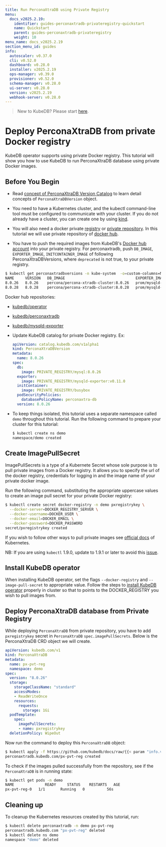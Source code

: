 ```yaml
---
title: Run PerconaXtraDB using Private Registry
menu:
  docs_v2025.2.19:
    identifier: guides-perconaxtradb-privateregistry-quickstart
    name: Quickstart
    parent: guides-perconaxtradb-privateregistry
    weight: 10
menu_name: docs_v2025.2.19
section_menu_id: guides
info:
  autoscaler: v0.37.0
  cli: v0.52.0
  dashboard: v0.28.0
  installer: v2025.2.19
  ops-manager: v0.39.0
  provisioner: v0.52.0
  schema-manager: v0.28.0
  ui-server: v0.28.0
  version: v2025.2.19
  webhook-server: v0.28.0
---
```


> New to KubeDB? Please start [here](/docs/v2025.2.19/README).

# Deploy PerconaXtraDB from private Docker registry

KubeDB operator supports using private Docker registry. This tutorial will show you how to use KubeDB to run PerconaXtraDB database using private Docker images.

## Before You Begin

- Read [concept of PerconaXtraDB Version Catalog](/docs/v2025.2.19/guides/percona-xtradb/concepts/perconaxtradb-version) to learn detail concepts of `PerconaXtraDBVersion` object.

- You need to have a Kubernetes cluster, and the kubectl command-line tool must be configured to communicate with your cluster. If you do not already have a cluster, you can create one by using [kind](https://kind.sigs.k8s.io/docs/user/quick-start/).

- You will also need a docker private [registry](https://docs.docker.com/registry/) or [private repository](https://docs.docker.com/docker-hub/repos/#private-repositories).  In this tutorial we will use private repository of [docker hub](https://hub.docker.com/).

- You have to push the required images from KubeDB's [Docker hub account](https://hub.docker.com/u/kubedb) into your private registry. For perconaxtradb, push `DB_IMAGE`, `EXPORTER_IMAGE`, `INITCONTAINER_IMAGE` of following PerconaXtraDBVersions, where `deprecated` is not true, to your private registry.

```bash
$ kubectl get perconaxtradbversions -n kube-system  -o=custom-columns=NAME:.metadata.name,VERSION:.spec.version,DB_IMAGE:.spec.db.image,EXPORTER_IMAGE:.spec.exporter.image,INITCONTAINER_IMAGE:.spec.initContainer.image,DEPRECATED:.spec.deprecated
NAME     VERSION   DB_IMAGE                                EXPORTER_IMAGE                 INITCONTAINER_IMAGE                DEPRECATED
8.0.26   8.0.26    percona/percona-xtradb-cluster:8.0.26   prom/mysqld-exporter:v0.13.0   kubedb/percona-xtradb-init:0.2.0   <none>
8.0.28   8.0.28    percona/percona-xtradb-cluster:8.0.28   prom/mysqld-exporter:v0.13.0   kubedb/percona-xtradb-init:0.2.0   <none>
```

Docker hub repositories:

- [kubedb/operator](https://hub.docker.com/r/kubedb/operator)
- [kubedb/perconaxtradb](https://hub.docker.com/r/percona/percona-xtradb-cluster)
- [kubedb/mysqld-exporter](https://hub.docker.com/r/kubedb/mysqld-exporter)

- Update KubeDB catalog for private Docker registry. Ex:

  ```yaml
  apiVersion: catalog.kubedb.com/v1alpha1
  kind: PerconaXtraDBVersion
  metadata:
    name: 8.0.26
  spec:
    db:
      image: PRIVATE_REGISTRY/mysql:8.0.26
    exporter:
      image: PRIVATE_REGISTRY/mysqld-exporter:v0.11.0
    initContainer:
      image: PRIVATE_REGISTRY/busybox
    podSecurityPolicies:
      databasePolicyName: perconaxtra-db
    version: 8.0.26
  ```

- To keep things isolated, this tutorial uses a separate namespace called `demo` throughout this tutorial. Run the following command to prepare your cluster for this tutorial:

  ```bash
  $ kubectl create ns demo
  namespace/demo created
   ```

## Create ImagePullSecret

ImagePullSecrets is a type of a Kubernete Secret whose sole purpose is to pull private images from a Docker registry. It allows you to specify the url of the docker registry, credentials for logging in and the image name of your private docker image.

Run the following command, substituting the appropriate uppercase values to create an image pull secret for your private Docker registry:

```bash
$ kubectl create secret docker-registry -n demo pxregistrykey \
  --docker-server=DOCKER_REGISTRY_SERVER \
  --docker-username=DOCKER_USER \
  --docker-email=DOCKER_EMAIL \
  --docker-password=DOCKER_PASSWORD
secret/pxregistrykey created
```

If you wish to follow other ways to pull private images see [official docs](https://kubernetes.io/docs/concepts/containers/images/) of Kubernetes.

NB: If you are using `kubectl` 1.9.0, update to 1.9.1 or later to avoid this [issue](https://github.com/kubernetes/kubernetes/issues/57427).

## Install KubeDB operator

When installing KubeDB operator, set the flags `--docker-registry` and `--image-pull-secret` to appropriate value. Follow the steps to [install KubeDB operator](/docs/v2025.2.19/setup/README) properly in cluster so that to points to the DOCKER_REGISTRY you wish to pull images from.

## Deploy PerconaXtraDB database from Private Registry

While deploying `PerconaXtraDB` from private repository, you have to add `pxregistrykey` secret in `PerconaXtraDB` `spec.imagePullSecrets`.
Below is the PerconaXtraDB CRD object we will create.

```yaml
apiVersion: kubedb.com/v1
kind: PerconaXtraDB
metadata:
  name: px-pvt-reg
  namespace: demo
spec:
  version: "8.0.26"
  storage:
    storageClassName: "standard"
    accessModes:
    - ReadWriteOnce
    resources:
      requests:
        storage: 1Gi
  podTemplate:
    spec:
      imagePullSecrets:
      - name: pxregistrykey
  deletionPolicy: WipeOut
```

Now run the command to deploy this `PerconaXtraDB` object:

```bash
$ kubectl apply -f https://github.com/kubedb/docs/raw/{{< param "info.version" >}}/docs/guides/percona-xtradb/private-registry/quickstart/examples/demo.yaml
perconaxtradb.kubedb.com/px-pvt-reg created
```

To check if the images pulled successfully from the repository, see if the `PerconaXtraDB` is in running state:

```bash
$ kubectl get pods -n demo
NAME              READY     STATUS    RESTARTS   AGE
px-pvt-reg-0   1/1       Running   0          56s
```

## Cleaning up

To cleanup the Kubernetes resources created by this tutorial, run:

```bash
$ kubectl delete perconaxtradb -n demo px-pvt-reg
perconaxtradb.kubedb.com "px-pvt-reg" deleted
$ kubectl delete ns demo
namespace "demo" deleted
```

